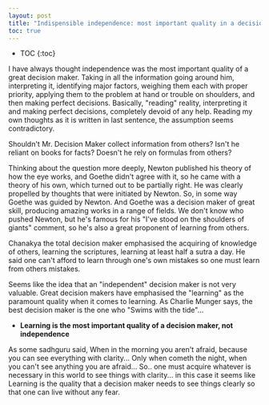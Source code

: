 ```yaml
---
layout: post
title: "Indispensible independence: most important quality in a decision maker?"
toc: true
---
```


* TOC
{:toc}


I have always thought independence was the most important quality of a great decision maker. Taking in all the information going around him, interpreting it, identifying major factors, weighing them each with proper priority, applying them to the problem at hand or trouble on shoulders, and then making perfect decisions. Basically, "reading" reality, interpreting it and making perfect decisions, completely devoid of any help. Reading my own thoughts as it is written in last sentence, the assumption seems contradictory.

Shouldn't  Mr. Decision Maker collect information from others?
Isn't he reliant on books for facts?
Doesn't he rely on formulas from others?

Thinking about the question more deeply, Newton published his theory of how the eye works, and Goethe didn't agree with it, so he came with a theory of his own, which turned out to be partially right. He was clearly propelled by thoughts that were initiated by Newton. So, in some way Goethe was guided by Newton. And Goethe was a decision maker of great skill, producing amazing works in a range of fields. We don't know who pushed Newton, but he's famous for his "I've stood on the shoulders of giants" comment, so he's also a great proponent of learning from others.

Chanakya the total decision maker emphasised the acquiring of knowledge of others, learning the scriptures, learning at least half a sutra a day. He said one can't afford to learn through one's own mistakes so one must learn from others mistakes.

Seems like the idea that an "independent" decision maker is not very valuable. Great decision makers have emphasised the "learning" as the paramount quality when it comes to learning. As Charlie Munger says, the best decision maker is the one who "Swims with the tide"...

+ **Learning is the most important quality of a decision maker, not independence**

As some sadhguru said, When in the morning you aren't afraid, because you can see everything with clarity... Only when cometh the night, when you can't see anything you are afraid... So.. one must acquire whatever is necessary in this world to see things with clarity... in this case it seems like Learning is the quality that a decision maker needs to see things clearly so that one can live without any fear.
